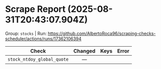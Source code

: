 # Scrape Report (2025-08-31T20:43:07.904Z)

Group: `stocks`  |  Run: https://github.com/AlbertoRoca96/scraping-checks-scheduler/actions/runs/17362106394

| Check | Changed | Keys | Error |
|---|:---:|:--|:--|
| `stock_ntdoy_global_quote` | — |  |  |
